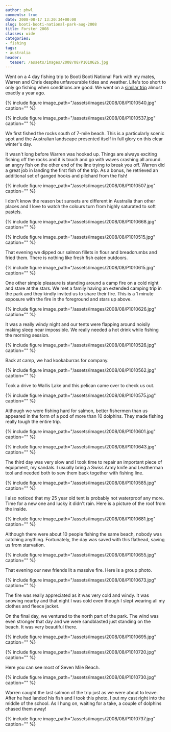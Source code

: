```yaml
---
author: phwl
comments: true
date: 2008-08-17 13:20:34+00:00
slug: booti-booti-national-park-aug-2008
title: Forster 2008
classes: wide
categories:
- fishing
tags:
- australia
header:
  teaser: /assets/images/2008/08/P1010626.jpg
---
```


Went on a 4 day fishing trip to Booti Booti National Park with my mates, Warren and Chris despite unfavourable tides and weather. Life's too short to only go fishing when conditions are good. We went on a [similar trip](http://www.phwl.org/2007/forster/) almost exactly a year ago.

{% include figure image_path="/assets/images/2008/08/P1010540.jpg" caption="" %}

{% include figure image_path="/assets/images/2008/08/P1010537.jpg" caption="" %}

We first fished the rocks south of 7-mile beach. This is a particularly scenic spot and the Australian landscape presented itself in full glory on this clear winter's day.

It wasn't long before Warren was hooked up. Things are always exciting fishing off the rocks and it is touch and go with waves crashing all around. an angry fish on the other end of the line trying to break you off. Warren did a great job in landing the first fish of the trip. As a bonus, he retrieved an additional set of ganged hooks and pilchard from the fish!

{% include figure image_path="/assets/images/2008/08/P1010507.jpg" caption="" %}



I don't know the reason but sunsets are different in Australia than other places and I love to watch the colours turn from highly saturated to soft pastels.

{% include figure image_path="/assets/images/2008/08/P1010668.jpg" caption="" %}

{% include figure image_path="/assets/images/2008/08/P1010515.jpg" caption="" %}

That evening we dipped our salmon fillets in flour and breadcrumbs and fried them. There is nothing like fresh fish eaten outdoors.

{% include figure image_path="/assets/images/2008/08/P1010615.jpg" caption="" %}

One other simple pleasure is standing around a camp fire on a cold night and stare at the stars. We met a family having an extended camping trip in the park and they kindly invited us to share their fire. This is a 1 minute exposure with the fire in the foreground and stars up above.

{% include figure image_path="/assets/images/2008/08/P1010626.jpg" caption="" %}

It was a really windy night and our tents were flapping around noisily making sleep near impossible. We really needed a hot drink while fishing the morning session.

{% include figure image_path="/assets/images/2008/08/P1010526.jpg" caption="" %}

Back at camp, we had kookaburras for company.

{% include figure image_path="/assets/images/2008/08/P1010562.jpg" caption="" %}

Took a drive to Wallis Lake and this pelican came over to check us out.

{% include figure image_path="/assets/images/2008/08/P1010575.jpg" caption="" %}

Although we were fishing hard for salmon, better fishermen than us appeared in the form of a pod of more than 10 dolphins. They made fishing really tough the entire trip.

{% include figure image_path="/assets/images/2008/08/P1010601.jpg" caption="" %}



{% include figure image_path="/assets/images/2008/08/P1010643.jpg" caption="" %}

The third day was very slow and I took time to repair an important piece of equipment, my sandals. I usually bring a Swiss Army knife and Leatherman tool and needed both to sew them back together with fishing line.

{% include figure image_path="/assets/images/2008/08/P1010585.jpg" caption="" %}

I also noticed that my 25 year old tent is probably not waterproof any more. Time for a new one and lucky it didn't rain. Here is a picture of the roof from the inside.

{% include figure image_path="/assets/images/2008/08/P1010681.jpg" caption="" %}

Although there were about 10 people fishing the same beach, nobody was catching anything. Fortunately, the day was saved with this flathead, saving us from starvation.

{% include figure image_path="/assets/images/2008/08/P1010655.jpg" caption="" %}

That evening our new friends lit a massive fire. Here is a group photo.

{% include figure image_path="/assets/images/2008/08/P1010673.jpg" caption="" %}

The fire was really appreciated as it was very cold and windy. It was snowing nearby and that night I was cold even though I slept wearing all my clothes and fleece jacket.

On the final day, we ventured to the north part of the park. The wind was even stronger that day and we were sandblasted just standing on the beach. It was very beautiful there.

{% include figure image_path="/assets/images/2008/08/P1010695.jpg" caption="" %}

{% include figure image_path="/assets/images/2008/08/P1010720.jpg" caption="" %}

Here you can see most of Seven Mile Beach.



{% include figure image_path="/assets/images/2008/08/P1010730.jpg" caption="" %}

Warren caught the last salmon of the trip just as we were about to leave. After he had landed his fish and I took this photo, I put my cast right into the middle of the school. As I hung on, waiting for a take, a couple of dolphins chased them away!

{% include figure image_path="/assets/images/2008/08/P1010737.jpg" caption="" %}
